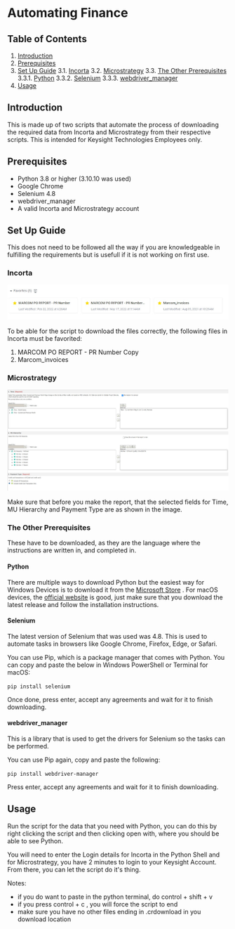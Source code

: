 # Automating Finance
## Table of Contents
1. [Introduction](#introduction)
2. [Prerequisites](#prerequisites)
3. [Set Up Guide](#set-up-guide)
  3.1. [Incorta](#incorta)
  3.2. [Microstrategy](#microstrategy)
  3.3. [The Other Prerequisites](#the-other-prerequisites)
    3.3.1. [Python](#python)
    3.3.2. [Selenium](#selenium)
    3.3.3. [webdriver_manager](#webdriver_manager)
4. [Usage](#usage)

## Introduction
This is made up of two scripts that automate the process of downloading the required data from Incorta and Microstrategy from their respective scripts. This is intended for Keysight Technologies Employees only.

## Prerequisites
- Python 3.8 or higher (3.10.10 was used)
- Google Chrome
- Selenium 4.8
- webdriver_manager
- A valid Incorta and Microstrategy account

## Set Up Guide
This does not need to be followed all the way if you are knowledgeable in fulfilling the requirements but is usefull if it is not working on first use.

### Incorta
![Image for setting up Incorta](Images/IncortaSetUp.jpg)

To be able for the script to download the files correctly, the following files in Incorta must be favorited:
1. MARCOM PO REPORT - PR Number Copy
2. Marcom_invoices

### Microstrategy
![Image for setting up Microstrategy](Images/MicrostrategySetUp.jpg)

Make sure that before you make the report, that the selected fields for Time, MU Hierarchy and Payment Type are as shown in the image.

### The Other Prerequisites
These have to be downloaded, as they are the language where the instructions are written in, and completed in.

#### Python
There are multiple ways to download Python but the easiest way for Windows Devices is to download it from the [Microsoft Store](https://www.microsoft.com/store/productId/9NRWMJP3717K) . For macOS devices, the [official website](https://www.python.org/downloads/macos/) is good, just make sure that you download the latest release and follow the installation instructions.

#### Selenium
The latest version of Selenium that was used was 4.8. This is used to automate tasks in browsers like Google Chrome, Firefox, Edge, or Safari.

You can use Pip, which is a package manager that comes with Python. You can copy and paste the below in Windows PowerShell or Terminal for macOS:

`pip install selenium`

Once done, press enter, accept any agreements and wait for it to finish downloading.

#### webdriver_manager
This is a library that is used to get the drivers for Selenium so the tasks can be performed.

You can use Pip again, copy and paste the following:

`pip install webdriver-manager`

Press enter, accept any agreements and wait for it to finish downloading.

## Usage
Run the script for the data that you need with Python, you can do this by right clicking the script and then clicking open with, where you should be able to see Python.

You will need to enter the Login details for Incorta in the Python Shell and for Microstrategy, you have 2 minutes to login to your Keysight Account. From there, you can let the script do it's thing.

Notes:
- if you do want to paste in the python terminal, do control + shift + v
- if you press control + c , you will force the script to end
- make sure you have no other files ending in .crdownload in you download location
